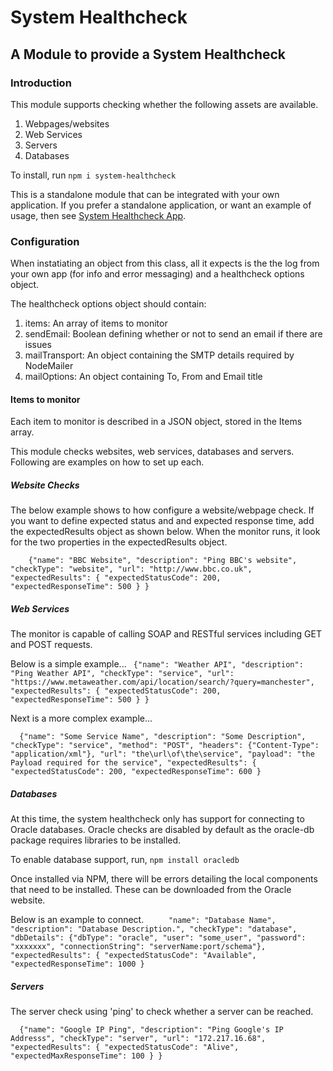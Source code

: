 # System Healthcheck

## A Module to provide a System Healthcheck

### Introduction
This module supports checking whether the following assets are available.

1. Webpages/websites
2. Web Services
3. Servers
4. Databases

To install, run
`npm i system-healthcheck`

This is a standalone module that can be integrated with your own application.  If you prefer a standalone
application, or want an example of usage, then see [System Healthcheck App](https://github.com/ChrisHAdams/system-healthcheck-app).

### Configuration
When instatiating an object from this class, all it expects is the the log from your own app (for info and error messaging) and a healthcheck options object.

The healthcheck options object should contain:
1. items: An array of items to monitor
2. sendEmail: Boolean defining whether or not to send an email if there are issues
3. mailTransport: An object containing the SMTP details required by NodeMailer
4. mailOptions: An object containing To, From and Email title

#### Items to monitor
Each item to monitor is described in a JSON object, stored in the Items array.

This module checks websites, web services, databases and servers.  Following are examples on how to set up each.

##### Website Checks

The below example shows to how configure a website/webpage check.  If you want to define expected status and and expected response time, add the expectedResults object as shown below. When the monitor runs, it look for the two properties in the expectedResults object.

`    {"name": "BBC Website",
      "description": "Ping BBC's website",
      "checkType": "website",
      "url": "http://www.bbc.co.uk",
      "expectedResults": {
        "expectedStatusCode": 200,
        "expectedResponseTime": 500
      }
    }`

##### Web Services
The monitor is capable of calling SOAP and RESTful services including GET and POST requests.

Below is a simple example...
`  {"name": "Weather API",
    "description": "Ping Weather API",
    "checkType": "service",
    "url": "https://www.metaweather.com/api/location/search/?query=manchester",
    "expectedResults": {
      "expectedStatusCode": 200,
      "expectedResponseTime": 500
    }
  } `

Next is a more complex example...

`  {"name": "Some Service Name",
    "description": "Some Description",
    "checkType": "service",
    "method": "POST",
    "headers": {"Content-Type": "application/xml"},
    "url": "the\url\of\the\service",
    "payload": "the Payload required for the service",
    "expectedResults": {
      "expectedStatusCode": 200,
      "expectedResponseTime": 600
   }`

##### Databases
At this time, the system healthcheck only has support for connecting to Oracle databases.  Oracle checks are disabled by default as the oracle-db package requires libraries to be installed.

To enable database support, run,
` npm install oracledb `

Once installed via NPM, there will be errors detailing the local components that need to be installed.  These
can be downloaded from the Oracle website.



Below is an example to connect.
`      "name": "Database Name",
       "description": "Database Description.",
       "checkType": "database",
       "dbDetails": {"dbType": "oracle",
                     "user": "some_user",
                     "password": "xxxxxxx",
                     "connectionString": "serverName:port/schema"},
       "expectedResults": {
         "expectedStatusCode": "Available",
         "expectedResponseTime": 1000 } `


##### Servers
The server check using 'ping' to check whether a server can be reached.

`  {"name": "Google IP Ping",
    "description": "Ping Google's IP Addresss",
    "checkType": "server",
    "url": "172.217.16.68",
    "expectedResults": {
      "expectedStatusCode": "Alive",
      "expectedMaxResponseTime": 100
    }
  }`